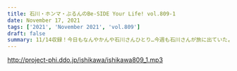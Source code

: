 ```yaml
---
title: 石川・ホンマ・ぶるんのBe-SIDE Your Life! vol.809-1
date: November 17, 2021
tags: ['2021', 'November 2021', 'vol.809']
draft: false
summary: 11/14収録！今日もなんやかんや石川さんひとり…今週も石川さんが旅に出ていたようで…
---
```


http://project-phi.ddo.jp/ishikawa/ishikawa809_1.mp3
